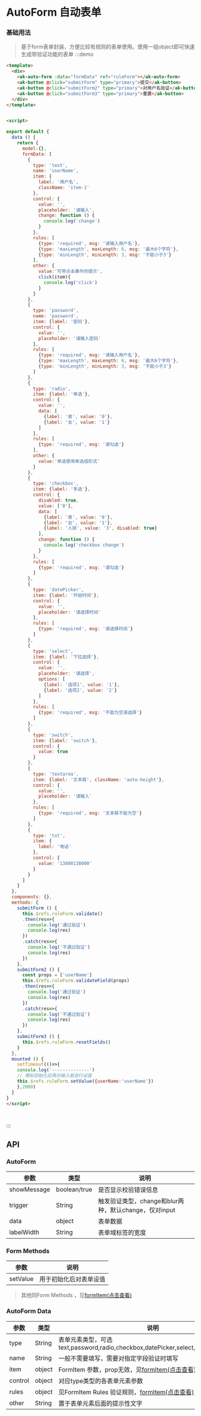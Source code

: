 <!-- Created by 337547038 on 2018/10/23 0023. -->
# AutoForm 自动表单
### 基础用法
> 基于form表单封装，方便比较有规则的表单使用。使用一组object即可快速生成带验证功能的表单
:::demo 
```html
<template>
  <div>
    <ak-auto-form :data="formData" ref="ruleForm"></ak-auto-form>
    <ak-button @click="submitForm" type="primary">提交</ak-button>
    <ak-button @click="submitForm2" type="primary">对用户名验证</ak-button>
    <ak-button @click="submitForm3" type="primary">重置</ak-button>
  </div>
</template>


<script>

export default {
  data () {
    return {
      model:{},
      formData: [
        {
          type: 'text',
          name: 'userName',
          item: {
            label: '用户名',
            className: 'item-1'
          },
          control: {
            value: '',
            placeholder: '请输入',
            change: function () {
              console.log('change')
            }
          },
          rules: [
            {type: 'required', msg: '请输入用户名'},
            {type: 'maxLength', maxLength: 6, msg: '最大6个字符'},
            {type: 'minLength', minLength: 3, msg: '不能小于3'}
          ],
          other: {
            value:'可带点击事件的提示',
            click(item){
              console.log('click')
            }
          }
        },
        {
          type: 'password',
          name: 'password',
          item: {label: '密码'},
          control: {
            value: '',
            placeholder: '请输入密码'
          },
          rules: [
            {type: 'required', msg: '请输入用户名'},
            {type: 'maxLength', maxLength: 6, msg: '最大6个字符'},
            {type: 'minLength', minLength: 3, msg: '不能小于3'}
          ]
        },
        {
          type: 'radio',
          item: {label: '单选'},
          control: {
            value: '',
            data: [
              {label: '男', value: '0'},
              {label: '女', value: '1'}
            ]
          },
          rules: [
            {type: 'required', msg: '请勾选'}
          ],
          other: {
            value:'单选使用单选组形式'
          }
        },
        {
          type: 'checkbox',
          item: {label: '多选'},
          control: {
            disabled: true,
            value: ['0'],
            data: [
              {label: '男', value: '0'},
              {label: '女', value: '1'},
              {label: '人妖', value: '3', disabled: true}
            ],
            change: function () {
              console.log('checkbox change')
            }
          },
          rules: [
            {type: 'required', msg: '请勾选'}
          ]
        },
        {
          type: 'datePicker',
          item: {label: '开始时间'},
          control: {
            value: '',
            placeholder: '请选择时间'
          },
          rules: [
            {type: 'required', msg: '请选择时间'}
          ]
        },
        {
          type: 'select',
          item: {label: '下拉选择'},
          control: {
            value: '',
            placeholder: '请选择',
            options: [
              {label: '选项1', value: '1'},
              {label: '选项2', value: '2'}
            ]
          },
          rules: [
            {type: 'required', msg: '不能为空请选择'}
          ]
        },
        {
          type: 'switch',
          item: {label: 'switch'},
          control: {
            value: true
          }
        },
        {
          type: 'textarea',
          item: {label: '文本框', className: 'auto-height'},
          control: {
            value: '',
            placeholder: '请输入'
          },
          rules: [
            {type: 'required', msg: '文本框不能为空'}
          ]
        },
        {
          type: 'txt',
          item: {
            label: '电话'
          },
          control: {
            value: '13800138000'
          }
        }
      ]
    }
  },
  components: {},
  methods: {
    submitForm () {
      this.$refs.ruleForm.validate()
      .then(res=>{
        console.log('通过验证')
        console.log(res)
      })
      .catch(res=>{
        console.log('不通过验证')
        console.log(res)
      })
    },
    submitForm2 () {
      const props = ['userName']
      this.$refs.ruleForm.validateField(props)
      .then(res=>{
        console.log('通过验证')
        console.log(res)  
      })
      .catch(res=>{
        console.log('不通过验证')
        console.log(res)  
      })
    },
    submitForm3 () {
      this.$refs.ruleForm.resetFields()
    }
  },
  mounted () {
    setTimeout(()=>{
    console.log('--------------')
    // 模拟初始化后再对输入框进行设值
    this.$refs.ruleForm.setValue({userName:'userName'})
    },2000)
  }
}
</script>




```
:::

## API
### AutoForm
|参数|类型|说明|
|-|-|-|
|showMessage    | boolean/true   |是否显示校验错误信息|
|trigger        | String         |触发验证类型，change和blur两种，默认change，仅对input|
|data           | object         |表单数据|
|labelWidth     | String         |表单域标签的宽度|

### Form Methods
|参数|说明|
|-|-|
|setValue       |用于初始化后对表单设值|
> 其他同Form Methods ，见[formItem(点击查看)](/#/form)
### AutoForm Data
|参数|类型|说明|
|-|-|-|
|type           | String         |表单元素类型，可选text,password,radio,checkbox,datePicker,select,switch,textarea,txt|
|name           | String         |一般不需要填写，需要对指定字段验证时填写|
|item           | object         |FormItem 参数，prop无效，见[formItem(点击查看)](/#/form)|
|control        | object         |对应type类型的各表单元素参数|
|rules          | object         |见FormItem Rules 验证规则，[formItem(点击查看)](/#/form)|
|other          | String         |置于表单元素后面的提示性文字|
